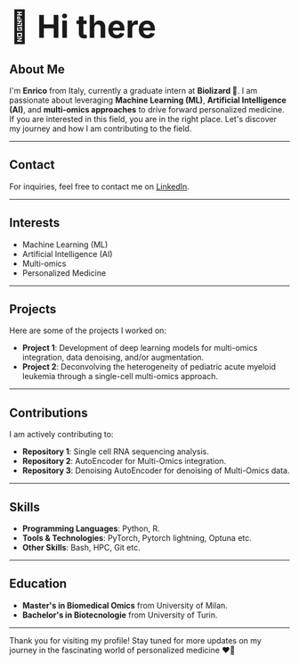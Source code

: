 # <span style="font-size: 2em;">👋 Hi there</span>

## About Me
I'm **Enrico** from Italy, currently a graduate intern at **Biolizard 🦎**. I am passionate about leveraging **Machine Learning (ML)**, **Artificial Intelligence (AI)**, and **multi-omics approaches** to drive forward personalized medicine. If you are interested in this field, you are in the right place. Let's discover my journey and how I am contributing to the field.

---

## Contact
For inquiries, feel free to contact me on [LinkedIn](https://www.linkedin.com/in/enrico-bono-353971233).

---

## Interests
- Machine Learning (ML)
- Artificial Intelligence (AI)
- Multi-omics
- Personalized Medicine

---

## Projects
Here are some of the projects I worked on:
- **Project 1**: Development of deep learning models for multi-omics integration, data denoising, and/or augmentation.
- **Project 2**: Deconvolving the heterogeneity of pediatric acute myeloid leukemia through a single-cell multi-omics approach. 

---

## Contributions
I am actively contributing to:
- **Repository 1**: Single cell RNA sequencing analysis.
- **Repository 2**: AutoEncoder for Multi-Omics integration.
- **Repository 3**: Denoising AutoEncoder for denoising of Multi-Omics data.

---

## Skills
- **Programming Languages**: Python, R.
- **Tools & Technologies**:  PyTorch, Pytorch lightning, Optuna etc.
- **Other Skills**: Bash, HPC, Git etc.


---

## Education
- **Master's in Biomedical Omics** from University of Milan.
- **Bachelor's in Biotecnologie** from University of Turin.

---

Thank you for visiting my profile! Stay tuned for more updates on my journey in the fascinating world of personalized medicine ❤️‍🔥
